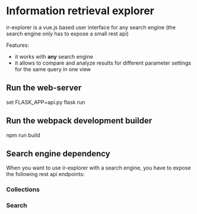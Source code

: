 # Information retrieval explorer

ir-explorer is a vue.js based user interface for any search engine (the search engine only has to expose a small rest api)

Features:
* it works with **any** search engine
* it allows to compare and analyze results for different parameter settings for the same query in one view


## Run the web-server

set FLASK_APP=api.py
flask run

## Run the webpack development builder

npm run build

## Search engine dependency

When you want to use ir-explorer with a search engine, you have to expose the following rest api endpoints: 

### Collections


### Search 